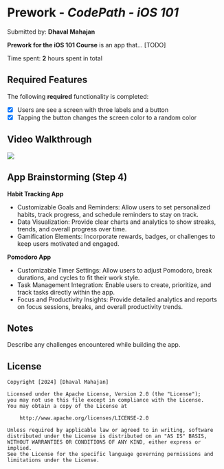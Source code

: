 # Prework - *CodePath - iOS 101*

Submitted by: **Dhaval Mahajan**

**Prework for the iOS 101 Course** is an app that... [TODO] 

Time spent: **2** hours spent in total

## Required Features

The following **required** functionality is completed:

- [x] Users are see a screen with three labels and a button
- [x] Tapping the button changes the screen color to a random color
 
## Video Walkthrough

![](https://github.com/user-attachments/assets/e5024bda-b275-4298-be47-0937f27837a3.gif)

## App Brainstorming (Step 4)

**Habit Tracking App**
* Customizable Goals and Reminders: Allow users to set personalized habits, track progress, and schedule reminders to stay on track.
* Data Visualization: Provide clear charts and analytics to show streaks, trends, and overall progress over time.
* Gamification Elements: Incorporate rewards, badges, or challenges to keep users motivated and engaged.

**Pomodoro App**
* Customizable Timer Settings: Allow users to adjust Pomodoro, break durations, and cycles to fit their work style.
* Task Management Integration: Enable users to create, prioritize, and track tasks directly within the app.
* Focus and Productivity Insights: Provide detailed analytics and reports on focus sessions, breaks, and overall productivity trends.
  
## Notes

Describe any challenges encountered while building the app.

## License

    Copyright [2024] [Dhaval Mahajan]

    Licensed under the Apache License, Version 2.0 (the "License");
    you may not use this file except in compliance with the License.
    You may obtain a copy of the License at

        http://www.apache.org/licenses/LICENSE-2.0

    Unless required by applicable law or agreed to in writing, software
    distributed under the License is distributed on an "AS IS" BASIS,
    WITHOUT WARRANTIES OR CONDITIONS OF ANY KIND, either express or implied.
    See the License for the specific language governing permissions and
    limitations under the License.
